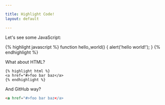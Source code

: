 ```yaml
---

title: Highlight Code!
layout: default

---
```


Let's see some JavaScript:

{% highlight javascript %}
function hello_world() {
	alert('hello world!');
}
{% endhighlight %}

What about HTML?

	{% highlight html %}
	<a href="#>foo bar baz</a>
	{% endhighlight %}

And GitHub way?

``` html
<a href="#>foo bar baz</a>
```
